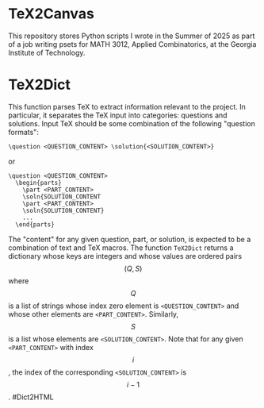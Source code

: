 # TeX2Canvas
This repository stores Python scripts I wrote in the Summer of 2025 as part of a job writing psets for MATH 3012, Applied Combinatorics, at the Georgia Institute of Technology.

# TeX2Dict
This function parses TeX to extract information relevant to the project. In particular, it separates the TeX input into categories: questions and solutions. Input TeX should be some combination of the following "question formats":
```
\question <QUESTION_CONTENT> \solution{<SOLUTION_CONTENT>}
````
or
```
\question <QUESTION_CONTENT>
  \begin{parts}
    \part <PART_CONTENT>
    \soln{SOLUTION_CONTENT
    \part <PART_CONTENT>
    \soln{SOLUTION_CONTENT}
    ...
  \end{parts}
```
The "content" for any given question, part, or solution, is expected to be a combination of text and TeX macros. The function `TeX2Dict` returns a dictionary whose keys are integers and whose values are ordered pairs $$(Q, S)$$ where $$Q$$ is a list of strings whose index zero element is `<QUESTION_CONTENT>` and whose other elements are `<PART_CONTENT>`. Similarly, $$S$$ is a list whose elements are `<SOLUTION_CONTENT>`. Note that for any given `<PART_CONTENT>` with index $$i$$, the index of the corresponding `<SOLUTION_CONTENT>` is $$i-1$$.
#Dict2HTML
